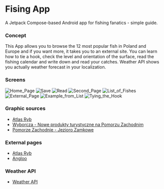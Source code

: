 # Fising App
A Jetpack Compose-based Android app for fishing fanatics - simple guide.

### Concept
This App allows you to browse the 12 most popular fish in Poland and Europe and if you want more, it takes you to an external site. 
You can learn how to tie a hook, check the level and orientation of the surface, read the fishing calendar and write down and read your catches.
Weather API shows you actually weather forecast in your localization.

### Screens
![Home_Page](https://github.com/dyksiu/Fishing_App/assets/106492825/82f726c0-13fd-4d24-97cb-09ca2a339672) ![Save](https://github.com/dyksiu/Fishing_App/assets/106492825/6a10c963-fcf1-4e41-b9cb-3efdcf7d8728)
![Read](https://github.com/dyksiu/Fishing_App/assets/106492825/7da103f1-e0c7-4aba-a454-dba8ecede3b0) ![Second_Page](https://github.com/dyksiu/Fishing_App/assets/106492825/c6312b99-cd2e-4216-864d-f78e4c260038) 
![List_of_Fishes](https://github.com/dyksiu/Fishing_App/assets/106492825/fb2e54e4-36ca-4be2-9688-c9de7f9d581a) ![External_Page](https://github.com/dyksiu/Fishing_App/assets/106492825/154c2d19-1478-49b8-956e-ec1d8b7e5db8)
![Example_from_List](https://github.com/dyksiu/Fishing_App/assets/106492825/6c641042-3c36-459a-81e3-5b59bf952a3b) ![Tying_the_Hook](https://github.com/dyksiu/Fishing_App/assets/106492825/e6655c3c-82e1-47a1-8904-3cee520861b2)

### Graphic sources
- [Atlas Ryb](https://atlasryb.online/index.php#szukaj)
- [Wyborcza - Nowe produkty turystyczne na Pomorzu Zachodnim](https://szczecin.wyborcza.pl/szczecin/7,34939,29219125,nowe-produkty-turystyczne-na-pomorzu-zachodnim-czym-jeszcze.html)
- [Pomorze Zachodnie - Jezioro Zamkowe](https://pomorzezachodnie.travel/Poznawaj-Przyroda-Jeziora/a,8093/Jezioro_Zamkowe)

### External pages
- [Atlas Ryb](https://atlasryb.online/index.php#szukaj)
- [Angloo](https://angloo.com)

### Weather API
- [Weather API](https://www.weatherapi.com)




